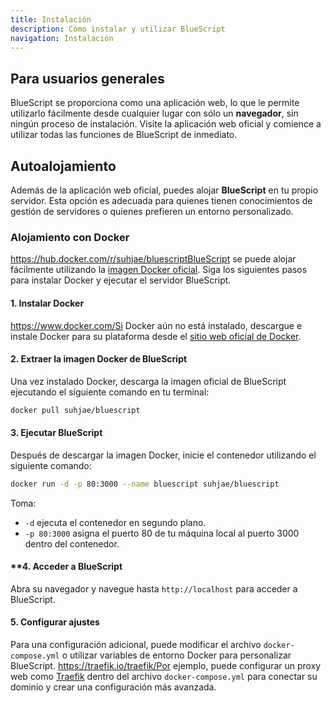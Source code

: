 ```yaml
---
title: Instalación
description: Cómo instalar y utilizar BlueScript
navigation: Instalación
---
```


## Para usuarios generales

BlueScript se proporciona como una aplicación web, lo que le permite utilizarlo fácilmente desde cualquier lugar con sólo un **navegador**, sin ningún proceso de instalación. Visite la aplicación web oficial y comience a utilizar todas las funciones de BlueScript de inmediato.

## Autoalojamiento

Además de la aplicación web oficial, puedes alojar **BlueScript** en tu propio servidor. Esta opción es adecuada para quienes tienen conocimientos de gestión de servidores o quienes prefieren un entorno personalizado.

### Alojamiento con Docker

https://hub.docker.com/r/suhjae/bluescriptBlueScript se puede alojar fácilmente utilizando la [imagen Docker oficial](). Siga los siguientes pasos para instalar Docker y ejecutar el servidor BlueScript.

#### **1. Instalar Docker**

https://www.docker.com/Si Docker aún no está instalado, descargue e instale Docker para su plataforma desde el [sitio web oficial de Docker]().

#### **2. Extraer la imagen Docker de BlueScript**

Una vez instalado Docker, descarga la imagen oficial de BlueScript ejecutando el siguiente comando en tu terminal:

```bash
docker pull suhjae/bluescript
```

#### **3. Ejecutar BlueScript**

Después de descargar la imagen Docker, inicie el contenedor utilizando el siguiente comando:

```bash
docker run -d -p 80:3000 --name bluescript suhjae/bluescript
```

Toma:

- `-d` ejecuta el contenedor en segundo plano.
- `-p 80:3000` asigna el puerto 80 de tu máquina local al puerto 3000 dentro del contenedor.

#### \*\*4. Acceder a BlueScript

Abra su navegador y navegue hasta `http://localhost` para acceder a BlueScript.

#### **5. Configurar ajustes**

Para una configuración adicional, puede modificar el archivo `docker-compose.yml` o utilizar variables de entorno Docker para personalizar BlueScript. https://traefik.io/traefik/Por ejemplo, puede configurar un proxy web como [Traefik]() dentro del archivo `docker-compose.yml` para conectar su dominio y crear una configuración más avanzada.

